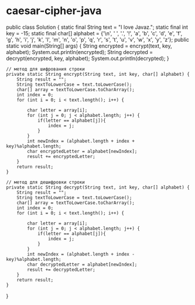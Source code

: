 # caesar-cipher-java


public class Solution {
    static final String text = "I love Javaz.";
    static final int key = -15;
    static final char[] alphabet = {'\n', ' ', '.', '!', 'a', 'b', 'c', 'd',
            'e', 'f', 'g', 'h', 'i', 'j', 'k', 'l',
            'm', 'n', 'o', 'p', 'q', 'r', 's', 't',
            'u', 'v', 'w', 'x', 'y', 'z'};
    public static void main(String[] args) {
        String encrypted = encrypt(text, key, alphabet);
        System.out.println(encrypted);
        String decrypted = decrypt(encrypted, key, alphabet);
        System.out.println(decrypted);
    }

    // метод для шифрования строки
    private static String encrypt(String text, int key, char[] alphabet) {
        String result = "";
        String textToLowerCase = text.toLowerCase();
        char[] array = textToLowerCase.toCharArray();
        int index = 0;
        for (int i = 0; i < text.length(); i++) {

            char letter = array[i];
            for (int j = 0; j < alphabet.length; j++) {
                if(letter == alphabet[j]){
                    index = j;
                }
            }
            int newIndex = (alphabet.length + index + key)%alphabet.length;
            char encryptedLetter = alphabet[newIndex];
            result += encryptedLetter;
        }
        return result;
    }

    // метод для дешифровки строки
    private static String decrypt(String text, int key, char[] alphabet) {
        String result = "";
        String textToLowerCase = text.toLowerCase();
        char[] array = textToLowerCase.toCharArray();
        int index = 0;
        for (int i = 0; i < text.length(); i++) {

            char letter = array[i];
            for (int j = 0; j < alphabet.length; j++) {
                if(letter == alphabet[j]){
                    index = j;
                }
            }
            int newIndex = (alphabet.length + index - key)%alphabet.length;
            char decryptedLetter = alphabet[newIndex];
            result += decryptedLetter;
        }
        return result;
    }

}
